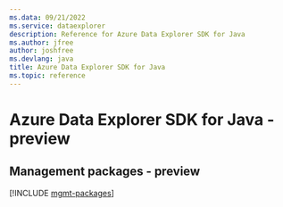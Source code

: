 ```yaml
---
ms.data: 09/21/2022
ms.service: dataexplorer
description: Reference for Azure Data Explorer SDK for Java
ms.author: jfree
author: joshfree
ms.devlang: java
title: Azure Data Explorer SDK for Java
ms.topic: reference
---
```

# Azure Data Explorer SDK for Java - preview

## Management packages - preview
[!INCLUDE [mgmt-packages](data-explorer-mgmt-index.md)]
